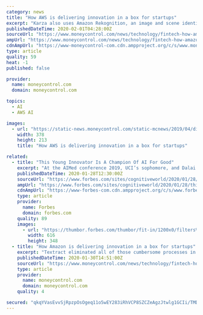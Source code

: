 ```yaml
---
category: news
title: "How AWS is delivering innovation in a box for startups"
excerpt: "Karza also uses Amazon Rekognition, an image and scene identification service, to improve the efficiency of the due-diligence process. All of these pre-tuned services, says Manaktala, is hugely popular among startups. “If a company doesn’t have access ..."
publishedDateTime: 2020-02-01T04:28:00Z
sourceUrl: "https://www.moneycontrol.com/news/technology/fintech-how-amazon-is-delivering-innovation-in-a-box-for-startups-4882671.html"
ampUrl: "https://www.moneycontrol.com/news/technology/fintech-how-amazon-is-delivering-innovation-in-a-box-for-startups-4882671.html/amp"
cdnAmpUrl: "https://www-moneycontrol-com.cdn.ampproject.org/c/s/www.moneycontrol.com/news/technology/fintech-how-amazon-is-delivering-innovation-in-a-box-for-startups-4882671.html/amp"
type: article
quality: 59
heat: -1
published: false

provider:
  name: moneycontrol.com
  domain: moneycontrol.com

topics:
  - AI
  - AWS AI

images:
  - url: "https://static-news.moneycontrol.com/static-mcnews/2019/04/digital-payment-technology-fintech-banking-tech-online-payment-shopping-378x213.jpg"
    width: 378
    height: 213
    title: "How AWS is delivering innovation in a box for startups"

related:
  - title: "This Young Innovator Is A Champion Of AI For Good"
    excerpt: "At the AIMed conference 2019, UCI’s sophomore, and Dalai Lama Scholar Karishma Muthukumar gave an opening speech about her big idea of using empathy-based artificial intelligence to improve human connection in the healthcare field."
    publishedDateTime: 2020-01-28T12:30:00Z
    sourceUrl: "https://www.forbes.com/sites/cognitiveworld/2020/01/28/this-young-innovator-is-a-champion-of-ai-for-good/"
    ampUrl: "https://www.forbes.com/sites/cognitiveworld/2020/01/28/this-young-innovator-is-a-champion-of-ai-for-good/amp/"
    cdnAmpUrl: "https://www-forbes-com.cdn.ampproject.org/c/s/www.forbes.com/sites/cognitiveworld/2020/01/28/this-young-innovator-is-a-champion-of-ai-for-good/amp/"
    type: article
    provider:
      name: Forbes
      domain: forbes.com
    quality: 89
    images:
      - url: "https://thumbor.forbes.com/thumbor/fit-in/1200x0/filters%3Aformat%28jpg%29/https%3A%2F%2Fspecials-images.forbesimg.com%2Fimageserve%2F5e2f1c45f133f400076acafb%2F0x0.jpg%3FcropX1%3D0%26cropX2%3D616%26cropY1%3D76%26cropY2%3D423"
        width: 616
        height: 348
  - title: "How Amazon is delivering innovation in a box for startups"
    excerpt: "Textract eliminated all of those cumbersome processes in one fell swoop and drastically reduced the manual intervention at Karza,” elaborates Manaktala. Karza also uses Amazon Rekognition, an image and scene identification service, to improve the efficiency of the due-diligence process. All of these pre-tuned services, says Manaktala ..."
    publishedDateTime: 2020-01-30T14:51:00Z
    sourceUrl: "https://www.moneycontrol.com/news/technology/fintech-how-amazon-is-delivering-innovation-in-a-box-for-startups-4882671.html"
    type: article
    provider:
      name: moneycontrol.com
      domain: moneycontrol.com
    quality: 4

secured: "qkqYVasEvvSjRpzpOsOgeq11o5wEY283iRhVCP8SZCZeAgzJtwlg1GCIi/TMDVNu1E2BGkQbMwjNZsghF9+iOBzNLTwjaooHVBdDSSOhcIDPofxqz6oAtXyYAafyQkPWPiuw+uJhr7jOsnlHDxsWYtCPVpIA7Si+WD2z4cRDhcrHfBiy6ygO6UxYSvOsYdmjai8GBUM2UNPk/e3fs2koADdPQlbtZE3kSVQ9y1bycDz3vSa/GIIZ7HXyLECSN8UiQ8UyDKK/h6x9Sn2xRkoksgPXsDgqAjmE91tj4b5XLJubHbbp8GdD5G7Enjt87H0EsVNbgbw5bnDel7nS6kViWQr21iscbUn0ZpJN7z8y5YdCQKXTCRPcPsIQyxSQPaU8lqWzFr35SUyjP/8ttbBs5CcdHBuIRqsKTGRzaYJ/kIoppkIf22wzhZB9P0k3cWtA4HYsC+M8OasWwopgzDU6L+E7Ya9Yc1Yp4nGkGTeu+rQ=;5OSiBcSCAJpGqEzpt3K36A=="
---
```


